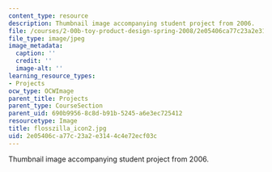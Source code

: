 ```yaml
---
content_type: resource
description: Thumbnail image accompanying student project from 2006.
file: /courses/2-00b-toy-product-design-spring-2008/2e05406ca77c23a2e3144c4e72ecf03c_flosszilla_icon2.jpg
file_type: image/jpeg
image_metadata:
  caption: ''
  credit: ''
  image-alt: ''
learning_resource_types:
- Projects
ocw_type: OCWImage
parent_title: Projects
parent_type: CourseSection
parent_uid: 690b9956-8c8d-b91b-5245-a6e3ec725412
resourcetype: Image
title: flosszilla_icon2.jpg
uid: 2e05406c-a77c-23a2-e314-4c4e72ecf03c
---
```

Thumbnail image accompanying student project from 2006.

